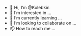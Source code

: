 - 👋 Hi, I’m @Kolebkin
- 👀 I’m interested in ...
- 🌱 I’m currently learning ...
- 💞️ I’m looking to collaborate on ...
- 📫 How to reach me ...

<!---
Kolebkin/Kolebkin is a ✨ special ✨ repository because its `README.md` (this file) appears on your GitHub profile.
You can click the Preview link to take a look at your changes.
--->
